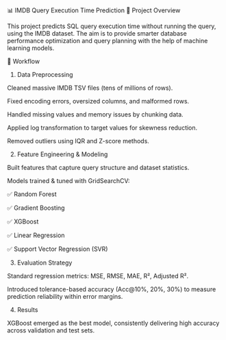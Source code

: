 📊 IMDB Query Execution Time Prediction
🚀 Project Overview

This project predicts SQL query execution time without running the query, using the IMDB dataset. The aim is to provide smarter database performance optimization and query planning with the help of machine learning models.

🔧 Workflow
1. Data Preprocessing

Cleaned massive IMDB TSV files (tens of millions of rows).

Fixed encoding errors, oversized columns, and malformed rows.

Handled missing values and memory issues by chunking data.

Applied log transformation to target values for skewness reduction.

Removed outliers using IQR and Z-score methods.

2. Feature Engineering & Modeling

Built features that capture query structure and dataset statistics.

Models trained & tuned with GridSearchCV:

✅ Random Forest

✅ Gradient Boosting

✅ XGBoost

✅ Linear Regression

✅ Support Vector Regression (SVR)

3. Evaluation Strategy

Standard regression metrics: MSE, RMSE, MAE, R², Adjusted R².

Introduced tolerance-based accuracy (Acc@10%, 20%, 30%) to measure prediction reliability within error margins.

4. Results

XGBoost emerged as the best model, consistently delivering high accuracy across validation and test sets.
